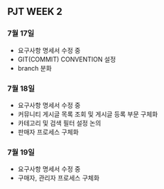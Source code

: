 ## PJT WEEK 2

### 7월 17일

- 요구사항 명세서 수정 중
- GIT(COMMIT) CONVENTION 설정
- branch 분화

### 7월 18일

- 요구사항 명세서 수정 중
- 커뮤니티 게시글 목록 조회 및 게시글 등록 부문 구체화
- 카테고리 및 검색 필터 설정 논의
- 판매자 프로세스 구체화

### 7월 19일

- 요구사항 명세서 수정 중
- 구매자, 관리자 프로세스 구체화
